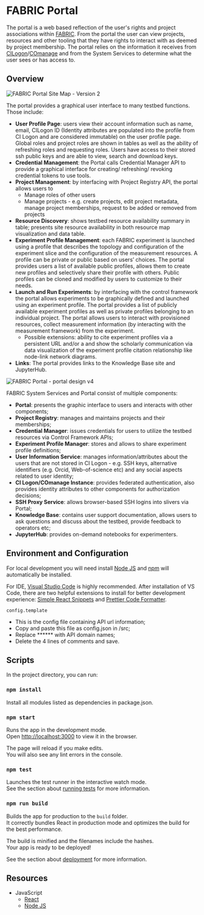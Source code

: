 # FABRIC Portal

The portal is a web based reflection of the user's rights and project associations within [FABRIC](https://fabric-testbed.net//0). From the portal the user can view projects, resources and other tooling that they have rights to interact with as deemed by project membership. The portal relies on the information it receives from [CILogon](https://www.cilogon.org/home)/[COmanage](https://www.cilogon.org/comanage) and from the System Services to determine what the user sees or has access to.

## Overview

![FABRIC Portal Site Map - Version 2](https://user-images.githubusercontent.com/37635744/134710001-610fa508-acc4-4732-a559-a8c24a584e09.png)

The portal provides a graphical user interface to many testbed functions. Those include:

- **User Profile Page**: users view their account information such as name, email, CILogon ID (Identity attributes are populated into the profile from CI Logon and are considered immutable) on the user profile page. Global roles and project roles are shown in tables as well as the ability of refreshing roles and requesting roles. Users have access to their stored ssh public keys and are able to view, search and download keys.
- **Credential Management**: the Portal calls Credential Manager API to provide a graphical interface for creating/ refreshing/ revoking credential tokens to use tools.
- **Project Management**: by interfacing with Project Registry API, the portal allows users to
  - Manage roles of other users
  - Manage projects - e.g. create projects, edit project metadata, manage project memberships, request to be added or removed from projects
- **Resource Discovery**: shows testbed resource availability summary in table; presents site resource availability in both resource map visualization and data table.
- **Experiment Profile Management**: each FABRIC experiment is launched using a profile that describes the topology and configuration of the experiment slice and the configuration of the measurement resources. A profile can be private or public based on users’ choices. The portal provides users a list of available public profiles, allows them to create new profiles and selectively share their profile with others. Public profiles can be cloned and modified by users to customize to their needs.
- **Launch and Run Experiments**: by interfacing with the control framework the portal allows experiments to be graphically defined and launched using an experiment profile. The portal provides a list of publicly available experiment profiles as well as private profiles belonging to an individual project. The portal allows users to interact with provisioned resources, collect measurement information (by interacting with the measurement framework) from the experiment.
  - Possible extensions: ability to cite experiment profiles via a persistent URL and/or a and show the scholarly communication via data visualization of the experiment profile citation relationship like node-link network diagrams.
- **Links**: The portal provides links to the Knowledge Base site and JupyterHub.

![FABRIC Portal - portal design v4](https://user-images.githubusercontent.com/37635744/134709211-2a56d05b-db4c-496f-8bef-9cb3face78a8.png)

FABRIC System Services and Portal consist of multiple components:

- **Portal**: presents the graphic interface to users and interacts with other components;
- **Project Registry**: manages and maintains projects and their memberships;
- **Credential Manager**: issues credentials for users to utilize the testbed resources via Control Framework APIs;
- **Experiment Profile Manager**: stores and allows to share experiment profile definitions;
- **User Information Service**: manages information/attributes about the users that are not stored in CI Logon - e.g. SSH keys, alternative identifiers (e.g. Orcid, Web-of-science etc) and any social aspects related to user identity;
- **CI Logon/COmanage Instance**: provides federated authentication, also provides identity attributes to other components for authorization decisions;
- **SSH Proxy Service**: allows browser-based SSH logins into slivers via Portal;
- **Knowledge Base**: contains user support documentation, allows users to ask questions and discuss about the testbed, provide feedback to operators etc;
- **JupyterHub**: provides on-demand notebooks for experimenters.

## Environment and Configuration

For local development you will need install [Node JS](https://nodejs.org/en/) and [npm](https://www.npmjs.com/) will automatically be installed.

For IDE, [Visual Studio Code](https://code.visualstudio.com/) is highly recommended. After installation of VS Code, there are two helpful extensions to install for better development experience: [Simple React Snippets](https://marketplace.visualstudio.com/items?itemName=burkeholland.simple-react-snippets) and [Prettier Code Formatter](https://marketplace.visualstudio.com/items?itemName=esbenp.prettier-vscode).

`config.template`

- This is the config file containing API url information;
- Copy and paste this file as config.json in /src;
- Replace \*\*\*\*\*\* with API domain names;
- Delete the 4 lines of comments and save.

## Scripts

In the project directory, you can run:

### `npm install`

Install all modules listed as dependencies in package.json.

### `npm start`

Runs the app in the development mode.<br />
Open [http://localhost:3000](http://localhost:3000) to view it in the browser.

The page will reload if you make edits.<br />
You will also see any lint errors in the console.

### `npm test`

Launches the test runner in the interactive watch mode.<br />
See the section about [running tests](https://facebook.github.io/create-react-app/docs/running-tests) for more information.

### `npm run build`

Builds the app for production to the `build` folder.<br />
It correctly bundles React in production mode and optimizes the build for the best performance.

The build is minified and the filenames include the hashes.<br />
Your app is ready to be deployed!

See the section about [deployment](https://facebook.github.io/create-react-app/docs/deployment) for more information.

## Resources

- JavaScript
  - [React](https://reactjs.org/)
  - [Node JS](https://nodejs.org/en/)
